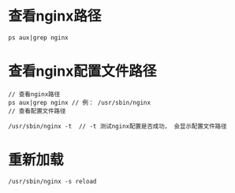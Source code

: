 # 查看nginx路径
```
ps aux|grep nginx
```

# 查看nginx配置文件路径
```
// 查看nginx路径
ps aux|grep nginx // 例： /usr/sbin/nginx
// 查看配置文件路径

/usr/sbin/nginx -t  // -t 测试nginx配置是否成功， 会显示配置文件路径

```

# 重新加载
```
/usr/sbin/nginx -s reload
```

#
